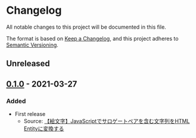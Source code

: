 # Changelog

All notable changes to this project will be documented in this file.

The format is based on [Keep a Changelog](https://keepachangelog.com/en/1.0.0/),
and this project adheres to [Semantic Versioning](https://semver.org/spec/v2.0.0.html).

## Unreleased

## [0.1.0] - 2021-03-27

### Added

- First release
    - Source: [【絵文字】JavaScriptでサロゲートペアを含む文字列をHTML Entityに変換する](https://qiita.com/heppokofrontend/items/e77101f203598f4db729)

[0.1.0]: https://github.com/heppokofrontend/html-entity/releases/tag/v0.1.0

